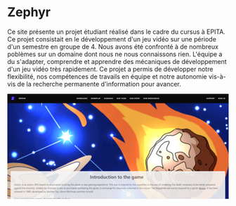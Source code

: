# Zephyr

Ce site présente un projet étudiant réalisé dans le cadre du cursus à EPITA. Ce projet consistait en le développement d'un jeu vidéo sur une période d'un semestre en groupe de 4. Nous avons été confronté à de nombreux poblèmes sur un domaine dont nous ne nous connaissons rien. L'équipe a du s'adapter, comprendre et apprendre des mécaniques de développement d'un jeu vidéo très rapidement. Ce projet a permis de développer notre flexibilité, nos compétences de travails en équipe et notre autonomie vis-à-vis de la recherche permanente d'information pour avancer.

![GitHub Logo](/Zephyr%20Website.png)
